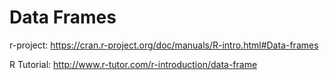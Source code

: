 # Data Frames


r-project: https://cran.r-project.org/doc/manuals/R-intro.html#Data-frames

R Tutorial: http://www.r-tutor.com/r-introduction/data-frame
